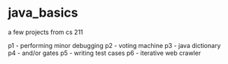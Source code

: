 # java_basics
a few projects from cs 211

p1 - performing minor debugging
p2 - voting machine
p3 - java dictionary
p4 - and/or gates
p5 - writing test cases
p6 - iterative web crawler
